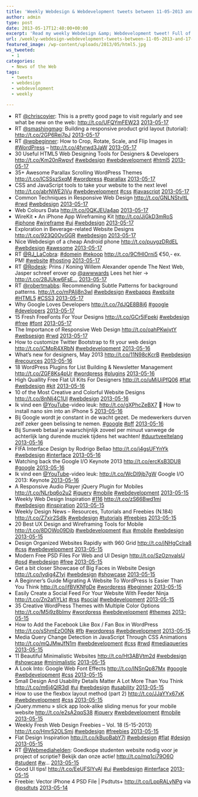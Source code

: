 ```yaml
---
title: 'Weekly Webdesign & Webdevelopment tweets between 11-05-2013 and 17-05-2013'
author: admin
type: post
date: 2013-05-17T12:40:00+00:00
excerpt: 'Read my weekly Webdesign &amp; Webdevelopment tweet! Full of Webdesign, Webdevelopment, Wordpress and more...'
url: /weekly-webdesign-webdevelopment-tweets-between-11-05-2013-and-17-05-2013/
featured_image: /wp-content/uploads/2013/05/html5.jpg
ws_tweeted:
  - 1
categories:
  - News of the Web
tags:
  - tweets
  - webdesign
  - webdevelopment
  - weekly

---
```

<ul class="ws_tweet_list">
  <li class="ws_tweet">
    RT <a href="http://twitter.com/chriscoyier">@chriscoyier</a>: This is a pretty good page to visit regularly and see what be new on the web: <a href="http://t.co/UFQYmFEW23" rel="nofollow">http://t.co/UFQYmFEW23</a> <a class="ws_tweet_time" href="http://twitter.com/rsschouwenaar/statuses/335505513674588162">2013-05-17</a>
  </li>
  <li class="ws_tweet">
    RT <a href="http://twitter.com/smashingmag">@smashingmag</a>: Building a responsive product grid layout (tutorial): <a href="http://t.co/2GP6Rej7pJ" rel="nofollow">http://t.co/2GP6Rej7pJ</a> <a class="ws_tweet_time" href="http://twitter.com/rsschouwenaar/statuses/335505200913715200">2013-05-17</a>
  </li>
  <li class="ws_tweet">
    RT <a href="http://twitter.com/wpbeginner">@wpbeginner</a>: How to Crop, Rotate, Scale, and Flip Images in <a href="http://search.twitter.com/search?q=%23WordPress">#WordPress</a> &#8211; <a href="http://t.co/4fvrwd3JaW" rel="nofollow">http://t.co/4fvrwd3JaW</a> <a class="ws_tweet_time" href="http://twitter.com/rsschouwenaar/statuses/335504904158318592">2013-05-17</a>
  </li>
  <li class="ws_tweet">
    30 Useful HTML5 Web Designing Tools for Designers & Developers <a href="http://t.co/Km20nRwpvf" rel="nofollow">http://t.co/Km20nRwpvf</a> <a href="http://search.twitter.com/search?q=%23webdesign">#webdesign</a> <a href="http://search.twitter.com/search?q=%23webdevelopment">#webdevelopment</a> <a href="http://search.twitter.com/search?q=%23html5">#html5</a> <a class="ws_tweet_time" href="http://twitter.com/rsschouwenaar/statuses/335451146573463552">2013-05-17</a>
  </li>
  <li class="ws_tweet">
    35+ Awesome Parallax Scrolling WordPress Themes <a href="http://t.co/lCSSszSxqM" rel="nofollow">http://t.co/lCSSszSxqM</a> <a href="http://search.twitter.com/search?q=%23wordpress">#wordpress</a> <a href="http://search.twitter.com/search?q=%23parallax">#parallax</a> <a class="ws_tweet_time" href="http://twitter.com/rsschouwenaar/statuses/335450656783622144">2013-05-17</a>
  </li>
  <li class="ws_tweet">
    CSS and JavaScript tools to take your website to the next level <a href="http://t.co/abrNWE2jVu" rel="nofollow">http://t.co/abrNWE2jVu</a> <a href="http://search.twitter.com/search?q=%23webdevelopment">#webdevelopment</a> <a href="http://search.twitter.com/search?q=%23css">#css</a> <a href="http://search.twitter.com/search?q=%23javascript">#javascript</a> <a class="ws_tweet_time" href="http://twitter.com/rsschouwenaar/statuses/335450193535303682">2013-05-17</a>
  </li>
  <li class="ws_tweet">
    Common Techniques in Responsive Web Design <a href="http://t.co/GNLNStvltL" rel="nofollow">http://t.co/GNLNStvltL</a> <a href="http://search.twitter.com/search?q=%23rwd">#rwd</a> <a href="http://search.twitter.com/search?q=%23webdesign">#webdesign</a> <a class="ws_tweet_time" href="http://twitter.com/rsschouwenaar/statuses/335445747057192960">2013-05-17</a>
  </li>
  <li class="ws_tweet">
    Web Colours Data <a href="http://t.co/0QKJEUa4ap" rel="nofollow">http://t.co/0QKJEUa4ap</a> <a class="ws_tweet_time" href="http://twitter.com/rsschouwenaar/statuses/335404767448797185">2013-05-17</a>
  </li>
  <li class="ws_tweet">
    WireKit • An iPhone App Wireframing Kit <a href="http://t.co/JjGkD3mRoS" rel="nofollow">http://t.co/JjGkD3mRoS</a> <a href="http://search.twitter.com/search?q=%23iphone">#iphone</a> <a href="http://search.twitter.com/search?q=%23wireframe">#wireframe</a> <a href="http://search.twitter.com/search?q=%23ui">#ui</a> <a href="http://search.twitter.com/search?q=%23webdesign">#webdesign</a> <a class="ws_tweet_time" href="http://twitter.com/rsschouwenaar/statuses/335404485360906240">2013-05-17</a>
  </li>
  <li class="ws_tweet">
    Exploration in Beverage-related Website Designs <a href="http://t.co/923Q0OvGGR" rel="nofollow">http://t.co/923Q0OvGGR</a> <a href="http://search.twitter.com/search?q=%23webdesign">#webdesign</a> <a class="ws_tweet_time" href="http://twitter.com/rsschouwenaar/statuses/335403657589829634">2013-05-17</a>
  </li>
  <li class="ws_tweet">
    Nice Webdesign of a cheap Android phone <a href="http://t.co/puygzDRdEL" rel="nofollow">http://t.co/puygzDRdEL</a> <a href="http://search.twitter.com/search?q=%23webdesign">#webdesign</a> <a href="http://search.twitter.com/search?q=%23awesome">#awesome</a> <a class="ws_tweet_time" href="http://twitter.com/rsschouwenaar/statuses/335401810032488448">2013-05-17</a>
  </li>
  <li class="ws_tweet">
    RT <a href="http://twitter.com/RJ_LaCobra">@RJ_LaCobra</a>: <a href="http://search.twitter.com/search?q=%23domein">#domein</a> <a href="http://search.twitter.com/search?q=%23tekoop">#tekoop</a> <a href="http://t.co/9CfHIOrni5" rel="nofollow">http://t.co/9CfHIOrni5</a> €50,- ex. PM! <a href="http://search.twitter.com/search?q=%23website">#website</a> <a href="http://search.twitter.com/search?q=%23hosting">#hosting</a> <a class="ws_tweet_time" href="http://twitter.com/rsschouwenaar/statuses/335390547197964289">2013-05-17</a>
  </li>
  <li class="ws_tweet">
    RT <a href="http://twitter.com/Rodesk">@Rodesk</a>: Prins / Koning Willem Alexander opende The Next Web, Jasper schreef erover op <a href="http://twitter.com/awwwards">@awwwards</a> Lees het hier -> <a href="http://t.co/28JUkw6FsE…" rel="nofollow">http://t.co/28JUkw6FsE…</a> <a class="ws_tweet_time" href="http://twitter.com/rsschouwenaar/statuses/335390383796269056">2013-05-17</a>
  </li>
  <li class="ws_tweet">
    RT <a href="http://twitter.com/robertmabbs">@robertmabbs</a>: Recommending Subtle Patterns for background patterns. <a href="http://t.co/mPAIj8n3wl" rel="nofollow">http://t.co/mPAIj8n3wl</a> <a href="http://search.twitter.com/search?q=%23webdesign">#webdesign</a> <a href="http://search.twitter.com/search?q=%23webapps">#webapps</a> <a href="http://search.twitter.com/search?q=%23website">#website</a> <a href="http://search.twitter.com/search?q=%23HTML5">#HTML5</a> <a href="http://search.twitter.com/search?q=%23CSS3">#CSS3</a> <a class="ws_tweet_time" href="http://twitter.com/rsschouwenaar/statuses/335389943700533248">2013-05-17</a>
  </li>
  <li class="ws_tweet">
    Why Google Loves Developers <a href="http://t.co/7dJQE8B8j6" rel="nofollow">http://t.co/7dJQE8B8j6</a> <a href="http://search.twitter.com/search?q=%23google">#google</a> <a href="http://search.twitter.com/search?q=%23developers">#developers</a> <a class="ws_tweet_time" href="http://twitter.com/rsschouwenaar/statuses/335281164971540481">2013-05-17</a>
  </li>
  <li class="ws_tweet">
    15 Fresh FreeFonts For Your Designs <a href="http://t.co/GCr5lFpeki" rel="nofollow">http://t.co/GCr5lFpeki</a> <a href="http://search.twitter.com/search?q=%23webdesign">#webdesign</a> <a href="http://search.twitter.com/search?q=%23free">#free</a> <a href="http://search.twitter.com/search?q=%23font">#font</a> <a class="ws_tweet_time" href="http://twitter.com/rsschouwenaar/statuses/335280585712996352">2013-05-17</a>
  </li>
  <li class="ws_tweet">
    The Importance of Responsive Web Design <a href="http://t.co/oahPKwjvtY" rel="nofollow">http://t.co/oahPKwjvtY</a> <a href="http://search.twitter.com/search?q=%23websesign">#websesign</a> <a href="http://search.twitter.com/search?q=%23rwd">#rwd</a> <a class="ws_tweet_time" href="http://twitter.com/rsschouwenaar/statuses/335280296683515904">2013-05-17</a>
  </li>
  <li class="ws_tweet">
    How to customize Twitter Bootstrap to fit your web design <a href="http://t.co/iCMpR4XRbN" rel="nofollow">http://t.co/iCMpR4XRbN</a> <a href="http://search.twitter.com/search?q=%23webdevelopment">#webdevelopment</a> <a class="ws_tweet_time" href="http://twitter.com/rsschouwenaar/statuses/335084259834466304">2013-05-16</a>
  </li>
  <li class="ws_tweet">
    What’s new for designers, May 2013 <a href="http://t.co/11N98cKcrB" rel="nofollow">http://t.co/11N98cKcrB</a> <a href="http://search.twitter.com/search?q=%23webdesign">#webdesign</a> <a href="http://search.twitter.com/search?q=%23recources">#recources</a> <a class="ws_tweet_time" href="http://twitter.com/rsschouwenaar/statuses/335042854206468096">2013-05-16</a>
  </li>
  <li class="ws_tweet">
    18 WordPress Plugins for List Building & Newsletter Management <a href="http://t.co/ZGF8Ks4pUr" rel="nofollow">http://t.co/ZGF8Ks4pUr</a> <a href="http://search.twitter.com/search?q=%23wordpress">#wordpress</a> <a href="http://search.twitter.com/search?q=%23plugins">#plugins</a> <a class="ws_tweet_time" href="http://twitter.com/rsschouwenaar/statuses/335042700871086083">2013-05-16</a>
  </li>
  <li class="ws_tweet">
    High Quallity Free Flat UI Kits For Designers <a href="http://t.co/uMiUiPfQ06" rel="nofollow">http://t.co/uMiUiPfQ06</a> <a href="http://search.twitter.com/search?q=%23flat">#flat</a> <a href="http://search.twitter.com/search?q=%23webdesign">#webdesign</a> <a href="http://search.twitter.com/search?q=%23kit">#kit</a> <a class="ws_tweet_time" href="http://twitter.com/rsschouwenaar/statuses/335042457882476544">2013-05-16</a>
  </li>
  <li class="ws_tweet">
    10 of the Most Creative and Colorful Website Designs <a href="http://t.co/8nNlj4C1Ul" rel="nofollow">http://t.co/8nNlj4C1Ul</a> <a href="http://search.twitter.com/search?q=%23webdesign">#webdesign</a> <a class="ws_tweet_time" href="http://twitter.com/rsschouwenaar/statuses/335042074653118464">2013-05-16</a>
  </li>
  <li class="ws_tweet">
    Ik vind een <a href="http://twitter.com/YouTube">@YouTube</a>-video leuk: <a href="http://t.co/gXPhcZeBX7" rel="nofollow">http://t.co/gXPhcZeBX7</a>  How to install nano sim into an iPhone 5 <a class="ws_tweet_time" href="http://twitter.com/rsschouwenaar/statuses/335009703660756992">2013-05-16</a>
  </li>
  <li class="ws_tweet">
    Bij Google wordt je constant in de wacht gezet. De medewerkers durven zelf zeker geen belissing te nemen. <a href="http://search.twitter.com/search?q=%23google">#google</a> <a href="http://search.twitter.com/search?q=%23pff">#pff</a> <a class="ws_tweet_time" href="http://twitter.com/rsschouwenaar/statuses/334960861850517506">2013-05-16</a>
  </li>
  <li class="ws_tweet">
    Bij Sunweb betaal je waarschijnlijk zoveel per minuut vanwege de achterlijk lang durende muziek tijdens het wachten! <a href="http://search.twitter.com/search?q=%23duurtveeltelang">#duurtveeltelang</a> <a class="ws_tweet_time" href="http://twitter.com/rsschouwenaar/statuses/334941703800770560">2013-05-16</a>
  </li>
  <li class="ws_tweet">
    FIFA Interface Design by Rodrigo Bellao <a href="http://t.co/j4gsUFYnYk" rel="nofollow">http://t.co/j4gsUFYnYk</a> <a href="http://search.twitter.com/search?q=%23webdesign">#webdesign</a> <a href="http://search.twitter.com/search?q=%23interface">#interface</a> <a class="ws_tweet_time" href="http://twitter.com/rsschouwenaar/statuses/334938628214104066">2013-05-16</a>
  </li>
  <li class="ws_tweet">
    Watching back the Google I/O Keynote 2013 <a href="http://t.co/ercKsB3DU8" rel="nofollow">http://t.co/ercKsB3DU8</a> <a href="http://search.twitter.com/search?q=%23google">#google</a> <a class="ws_tweet_time" href="http://twitter.com/rsschouwenaar/statuses/334932752363302912">2013-05-16</a>
  </li>
  <li class="ws_tweet">
    Ik vind een <a href="http://twitter.com/YouTube">@YouTube</a>-video leuk: <a href="http://t.co/WcDl9jb7gW" rel="nofollow">http://t.co/WcDl9jb7gW</a> Google I/O 2013: Keynote <a class="ws_tweet_time" href="http://twitter.com/rsschouwenaar/statuses/334932613619916800">2013-05-16</a>
  </li>
  <li class="ws_tweet">
    A Responsive Audio Player jQuery Plugin for Mobiles <a href="http://t.co/NLrbq6o2u2" rel="nofollow">http://t.co/NLrbq6o2u2</a> <a href="http://search.twitter.com/search?q=%23jquery">#jquery</a> <a href="http://search.twitter.com/search?q=%23mobile">#mobile</a> <a href="http://search.twitter.com/search?q=%23webdevelopment">#webdevelopment</a> <a class="ws_tweet_time" href="http://twitter.com/rsschouwenaar/statuses/334732938967130113">2013-05-15</a>
  </li>
  <li class="ws_tweet">
    Weekly Web Design Inspiration <a href="http://search.twitter.com/search?q=%23116">#116</a> <a href="http://t.co/zS66Bwd1mi" rel="nofollow">http://t.co/zS66Bwd1mi</a> <a href="http://search.twitter.com/search?q=%23webdesign">#webdesign</a> <a href="http://search.twitter.com/search?q=%23inspiration">#inspiration</a> <a class="ws_tweet_time" href="http://twitter.com/rsschouwenaar/statuses/334732673991979009">2013-05-15</a>
  </li>
  <li class="ws_tweet">
    Weekly Design News – Resources, Tutorials and Freebies (N.184) <a href="http://t.co/Z7xir2Sdlk" rel="nofollow">http://t.co/Z7xir2Sdlk</a> <a href="http://search.twitter.com/search?q=%23webdesign">#webdesign</a> <a href="http://search.twitter.com/search?q=%23tutorials">#tutorials</a> <a href="http://search.twitter.com/search?q=%23freebies">#freebies</a> <a class="ws_tweet_time" href="http://twitter.com/rsschouwenaar/statuses/334732404369547265">2013-05-15</a>
  </li>
  <li class="ws_tweet">
    20 Best UX Design and Wireframing Tools for Mobile <a href="http://t.co/8DOWo09Djb" rel="nofollow">http://t.co/8DOWo09Djb</a> <a href="http://search.twitter.com/search?q=%23webdevelopment">#webdevelopment</a> <a href="http://search.twitter.com/search?q=%23ux">#ux</a> <a href="http://search.twitter.com/search?q=%23mobile">#mobile</a> <a href="http://search.twitter.com/search?q=%23webdesign">#webdesign</a> <a class="ws_tweet_time" href="http://twitter.com/rsschouwenaar/statuses/334732219446882304">2013-05-15</a>
  </li>
  <li class="ws_tweet">
    Design Organized Websites Rapidly with 960 Grid <a href="http://t.co/jNHgCclra8" rel="nofollow">http://t.co/jNHgCclra8</a> <a href="http://search.twitter.com/search?q=%23css">#css</a> <a href="http://search.twitter.com/search?q=%23webdevelopment">#webdevelopment</a> <a class="ws_tweet_time" href="http://twitter.com/rsschouwenaar/statuses/334731900763635712">2013-05-15</a>
  </li>
  <li class="ws_tweet">
    Modern Free PSD Files For Web and UI Design <a href="http://t.co/SzOznvalsU" rel="nofollow">http://t.co/SzOznvalsU</a> <a href="http://search.twitter.com/search?q=%23psd">#psd</a> <a href="http://search.twitter.com/search?q=%23webdesign">#webdesign</a> <a href="http://search.twitter.com/search?q=%23free">#free</a> <a class="ws_tweet_time" href="http://twitter.com/rsschouwenaar/statuses/334731684899586048">2013-05-15</a>
  </li>
  <li class="ws_tweet">
    Get a bit closer Showcase of Big Faces in Website Design <a href="http://t.co/lydig4Z1yi" rel="nofollow">http://t.co/lydig4Z1yi</a> <a href="http://search.twitter.com/search?q=%23webdesign">#webdesign</a> <a href="http://search.twitter.com/search?q=%23showcase">#showcase</a> <a class="ws_tweet_time" href="http://twitter.com/rsschouwenaar/statuses/334730994018050048">2013-05-15</a>
  </li>
  <li class="ws_tweet">
    A Beginner&#8217;s Guide Migrating A Website To WordPress Is Easier Than You Think <a href="http://t.co/ifBVKNfgDe" rel="nofollow">http://t.co/ifBVKNfgDe</a> <a href="http://search.twitter.com/search?q=%23wordpress">#wordpress</a> <a href="http://search.twitter.com/search?q=%23beginner">#beginner</a> <a class="ws_tweet_time" href="http://twitter.com/rsschouwenaar/statuses/334730781417156608">2013-05-15</a>
  </li>
  <li class="ws_tweet">
    Easily Create a Social Feed For Your Website With Feeder Ninja <a href="http://t.co/Zn2afiYLkt" rel="nofollow">http://t.co/Zn2afiYLkt</a> <a href="http://search.twitter.com/search?q=%23rss">#rss</a> <a href="http://search.twitter.com/search?q=%23social">#social</a> <a href="http://search.twitter.com/search?q=%23webdevelopment">#webdevelopment</a> <a class="ws_tweet_time" href="http://twitter.com/rsschouwenaar/statuses/334730446673965056">2013-05-15</a>
  </li>
  <li class="ws_tweet">
    35 Creative WordPress Themes with Multiple Color Options <a href="http://t.co/M5j9z8bImy" rel="nofollow">http://t.co/M5j9z8bImy</a> <a href="http://search.twitter.com/search?q=%23wordpress">#wordpress</a> <a href="http://search.twitter.com/search?q=%23webdevelopment">#webdevelopment</a> <a href="http://search.twitter.com/search?q=%23themes">#themes</a> <a class="ws_tweet_time" href="http://twitter.com/rsschouwenaar/statuses/334730077524869121">2013-05-15</a>
  </li>
  <li class="ws_tweet">
    How to Add the Facebook Like Box / Fan Box in WordPress <a href="http://t.co/sShmEzO0Nk" rel="nofollow">http://t.co/sShmEzO0Nk</a> <a href="http://search.twitter.com/search?q=%23fb">#fb</a> <a href="http://search.twitter.com/search?q=%23wordpress">#wordpress</a> <a href="http://search.twitter.com/search?q=%23webdevelopment">#webdevelopment</a> <a class="ws_tweet_time" href="http://twitter.com/rsschouwenaar/statuses/334729758871007232">2013-05-15</a>
  </li>
  <li class="ws_tweet">
    Media Query Change Detection in JavaScript Through CSS Animations <a href="http://t.co/mQJMwJfN1m" rel="nofollow">http://t.co/mQJMwJfN1m</a> <a href="http://search.twitter.com/search?q=%23webdevelopment">#webdevelopment</a> <a href="http://search.twitter.com/search?q=%23css">#css</a> <a href="http://search.twitter.com/search?q=%23rwd">#rwd</a> <a href="http://search.twitter.com/search?q=%23mediaqueries">#mediaqueries</a> <a class="ws_tweet_time" href="http://twitter.com/rsschouwenaar/statuses/334729391907147776">2013-05-15</a>
  </li>
  <li class="ws_tweet">
    11 Beautiful Minimalistic Websites <a href="http://t.co/Ht3ABVtm2d" rel="nofollow">http://t.co/Ht3ABVtm2d</a> <a href="http://search.twitter.com/search?q=%23webdesign">#webdesign</a> <a href="http://search.twitter.com/search?q=%23showcase">#showcase</a> <a href="http://search.twitter.com/search?q=%23minimalistic">#minimalistic</a> <a class="ws_tweet_time" href="http://twitter.com/rsschouwenaar/statuses/334729155042222081">2013-05-15</a>
  </li>
  <li class="ws_tweet">
    A Look Into: Google Web Font Effects <a href="http://t.co/INSnQp87Mx" rel="nofollow">http://t.co/INSnQp87Mx</a> <a href="http://search.twitter.com/search?q=%23google">#google</a> <a href="http://search.twitter.com/search?q=%23webdevelopment">#webdevelopment</a> <a href="http://search.twitter.com/search?q=%23css">#css</a> <a class="ws_tweet_time" href="http://twitter.com/rsschouwenaar/statuses/334728995830644737">2013-05-15</a>
  </li>
  <li class="ws_tweet">
    Small Design And Usability Details Matter A Lot More Than You Think <a href="http://t.co/m6j4QlR3dl" rel="nofollow">http://t.co/m6j4QlR3dl</a> <a href="http://search.twitter.com/search?q=%23ui">#ui</a> <a href="http://search.twitter.com/search?q=%23webdesign">#webdesign</a> <a href="http://search.twitter.com/search?q=%23usability">#usability</a> <a class="ws_tweet_time" href="http://twitter.com/rsschouwenaar/statuses/334728652317138944">2013-05-15</a>
  </li>
  <li class="ws_tweet">
    How to use the flexbox layout method (part 2) <a href="http://t.co/JJaYYx67xK" rel="nofollow">http://t.co/JJaYYx67xK</a> <a href="http://search.twitter.com/search?q=%23webdevelopment">#webdevelopment</a> <a href="http://search.twitter.com/search?q=%23css">#css</a> <a class="ws_tweet_time" href="http://twitter.com/rsschouwenaar/statuses/334727746762723328">2013-05-15</a>
  </li>
  <li class="ws_tweet">
    jQuery.mmenu » slick app look-alike sliding menus for your mobile website <a href="http://t.co/e2sA2qqS38" rel="nofollow">http://t.co/e2sA2qqS38</a> <a href="http://search.twitter.com/search?q=%23jquery">#jquery</a> <a href="http://search.twitter.com/search?q=%23webdevelopment">#webdevelopment</a> <a href="http://search.twitter.com/search?q=%23mobile">#mobile</a> <a class="ws_tweet_time" href="http://twitter.com/rsschouwenaar/statuses/334727485671481344">2013-05-15</a>
  </li>
  <li class="ws_tweet">
    Weekly Fresh Web Design Freebies – Vol. 18 (5-15-2013) <a href="http://t.co/Hmr52OLSmj" rel="nofollow">http://t.co/Hmr52OLSmj</a> <a href="http://search.twitter.com/search?q=%23webdesign">#webdesign</a> <a href="http://search.twitter.com/search?q=%23freebies">#freebies</a> <a class="ws_tweet_time" href="http://twitter.com/rsschouwenaar/statuses/334726325128527873">2013-05-15</a>
  </li>
  <li class="ws_tweet">
    Flat Design Inspiration <a href="http://t.co/kBuoBabY7l" rel="nofollow">http://t.co/kBuoBabY7l</a> <a href="http://search.twitter.com/search?q=%23webdesign">#webdesign</a> <a href="http://search.twitter.com/search?q=%23flat">#flat</a> <a href="http://search.twitter.com/search?q=%23design">#design</a> <a class="ws_tweet_time" href="http://twitter.com/rsschouwenaar/statuses/334724853208858624">2013-05-15</a>
  </li>
  <li class="ws_tweet">
    RT <a href="http://twitter.com/Webmediahelden">@Webmediahelden</a>: Goedkope studenten website nodig voor je project of scriptie? Bekijk dan onze actie! <a href="http://t.co/mq1ci79O6O" rel="nofollow">http://t.co/mq1ci79O6O</a> <a href="http://search.twitter.com/search?q=%23student">#student</a> <a href="http://search.twitter.com/search?q=%23w">#w</a>… <a class="ws_tweet_time" href="http://twitter.com/rsschouwenaar/statuses/334662901187088384">2013-05-15</a>
  </li>
  <li class="ws_tweet">
    Good UI tips! <a href="http://t.co/EeUFSlYvAl" rel="nofollow">http://t.co/EeUFSlYvAl</a> <a href="http://search.twitter.com/search?q=%23ui">#ui</a> <a href="http://search.twitter.com/search?q=%23webdesign">#webdesign</a> <a href="http://search.twitter.com/search?q=%23interface">#interface</a> <a class="ws_tweet_time" href="http://twitter.com/rsschouwenaar/statuses/334591492490399744">2013-05-15</a>
  </li>
  <li class="ws_tweet">
    Freebie: Vector iPhone 4 PSD File | Psdtuts+ <a href="http://t.co/LppRALyNPg" rel="nofollow">http://t.co/LppRALyNPg</a> via <a href="http://twitter.com/psdtuts">@psdtuts</a> <a class="ws_tweet_time" href="http://twitter.com/rsschouwenaar/statuses/334293769518202880">2013-05-14</a>
  </li>
</ul>